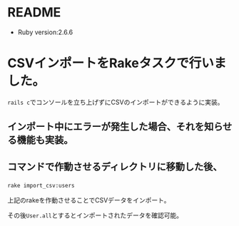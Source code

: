 # README
* Ruby version:2.6.6  
# CSVインポートをRakeタスクで行いました。　　

```rails c```でコンソールを立ち上げずにCSVのインポートができるように実装。  　

## インポート中にエラーが発生した場合、それを知らせる機能も実装。　　

## コマンドで作動させるディレクトリに移動した後、　　

```rake import_csv:users```　　

上記のrakeを作動させることでCSVデータをインポート。　　

その後```User.all```とするとインポートされたデータを確認可能。　　
